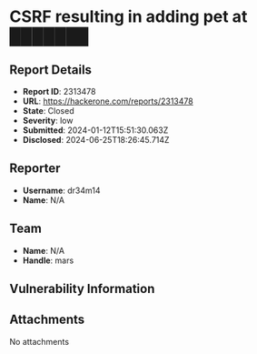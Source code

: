 # CSRF resulting in adding pet at ███████

## Report Details
- **Report ID**: 2313478
- **URL**: https://hackerone.com/reports/2313478
- **State**: Closed
- **Severity**: low
- **Submitted**: 2024-01-12T15:51:30.063Z
- **Disclosed**: 2024-06-25T18:26:45.714Z

## Reporter
- **Username**: dr34m14
- **Name**: N/A

## Team
- **Name**: N/A
- **Handle**: mars

## Vulnerability Information


## Attachments
No attachments
